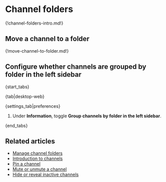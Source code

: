 # Channel folders

{!channel-folders-intro.md!}

## Move a channel to a folder

{!move-channel-to-folder.md!}

## Configure whether channels are grouped by folder in the left sidebar

{start_tabs}

{tab|desktop-web}

{settings_tab|preferences}

1. Under **Information**, toggle **Group channels by folder in the left
   sidebar**.

{end_tabs}

## Related articles

* [Manage channel folders](/help/manage-channel-folders)
* [Introduction to channels](/help/introduction-to-channels)
* [Pin a channel](/help/pin-a-channel)
* [Mute or unmute a channel](/help/mute-a-channel)
* [Hide or reveal inactive channels](/help/manage-inactive-channels)

